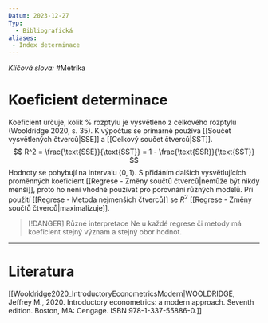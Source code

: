 ```yaml
---
Datum: 2023-12-27
Typ:
  - Bibliografická
aliases:
 - Index determinace
---
```

*Klíčová slova:* #Metrika
# Koeficient determinace
Koeficient určuje, kolik % rozptylu je vysvětleno z celkového rozptylu (Wooldridge 2020, s. 35). K výpočtus se primárně používá [[Součet vysvětlených čtverců|SSE]] a [[Celkový součet čtverců|SST]].
$$
R^2 = \frac{\text{SSE}}{\text{SST}} = 1 - \frac{\text{SSR}}{\text{SST}}
$$
Hodnoty se pohybují na intervalu $\langle0, 1\rangle$. S přidáním dalších vysvětlujících proměnných koeficient [[Regrese - Změny součtů čtverců|nemůže být nikdy menší]], proto ho není vhodné používat pro porovnání různých modelů. Při použití [[Regrese - Metoda nejmenších čtverců]] se $R^2$ [[Regrese - Změny součtů čtverců|maximalizuje]].

> [!DANGER] Různé interpretace
> Ne u každé regrese či metody má koeficient stejný význam a stejný obor hodnot.

- - -
# Literatura
[[Wooldridge2020_IntroductoryEconometricsModern|WOOLDRIDGE, Jeffrey M., 2020. Introductory econometrics: a modern approach. Seventh edition. Boston, MA: Cengage. ISBN 978-1-337-55886-0.]]